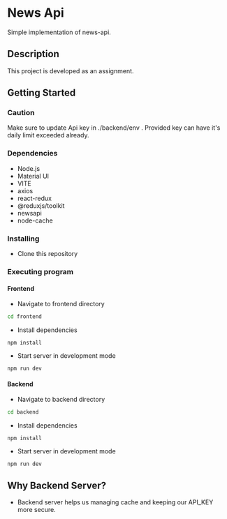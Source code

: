 # News Api 

Simple implementation of news-api.

## Description

This project is developed as an assignment.

## Getting Started

### Caution

Make sure to update Api key in ./backend/env . Provided key can have it's daily limit exceeded already.

### Dependencies

* Node.js
* Material UI
* VITE
* axios
* react-redux
* @reduxjs/toolkit
* newsapi
* node-cache

### Installing

* Clone this repository

### Executing program

#### Frontend
* Navigate to frontend directory
  
```bash
cd frontend
```
* Install dependencies
```
npm install
```
* Start server in development mode
```
npm run dev
```
#### Backend
* Navigate to backend directory
  
```bash
cd backend
```
* Install dependencies
```
npm install
```
* Start server in development mode
```
npm run dev
```

## Why Backend Server?
* Backend server helps us managing cache and keeping our API_KEY more secure.



